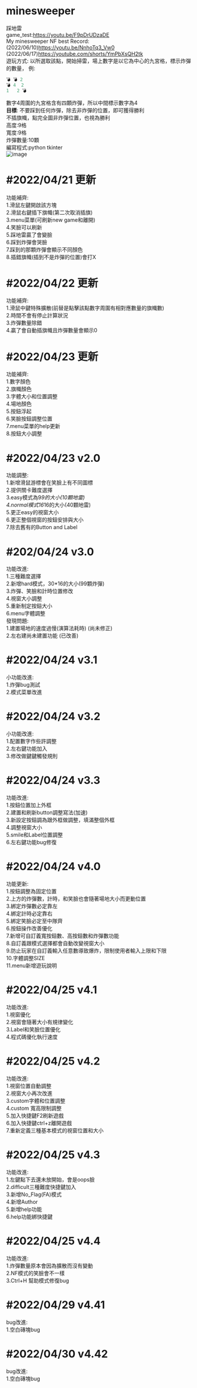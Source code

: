 # minesweeper
踩地雷  
game_test:https://youtu.be/F9pDrUDzaDE  
My minesweeper NF best Record:   
(2022/06/10)https://youtu.be/NnhoTq3_Vw0  
(2022/06/17)https://youtube.com/shorts/YmPbXsQH2tk  
遊玩方式:
以所選取該點，開始掃雷，場上數字是以它為中心的九宮格，標示炸彈的數量，
例:
```py
💣 💣 2
💣 4  2
1   2 💣
```
數字4周圍的九宮格含有四顆炸彈，所以中間標示數字為4  
**目標**: 不要踩到任何炸彈，除去非炸彈的位置，即可獲得勝利  
          不插旗幟，點完全圖非炸彈位置，也視為勝利  
高度:9格  
寬度:9格  
炸彈數量:10顆  
編寫程式:python tkinter    
![image](https://github.com/kerong2002/minesweeper/blob/main/minesweeper.PNG)  
 
#2022/04/21 更新  
====
功能補齊:  
1.滑鼠左鍵開啟該方塊  
2.滑鼠右鍵插下旗幟(第二次取消插旗)  
3.menu菜單(可刷新new game和離開)  
4.笑臉可以刷新  
5.踩地雷贏了會變臉  
6.踩到炸彈會哭臉  
7.踩到的那顆炸彈會顯示不同顏色  
8.插錯旗幟(插到不是炸彈的位置)會打X  
 
#2022/04/22 更新  
====
功能補齊:  
1.滑鼠中鍵特殊擴散(前替是點擊該點數字周圍有相對應數量的旗幟數)   
2.時間不會有停止計算狀況  
3.炸彈數量除錯  
4.贏了會自動插旗幟且炸彈數量會顯示0  
 
#2022/04/23 更新  
====
功能補齊:  
1.數字顏色  
2.旗幟顏色    
3.字體大小和位置調整  
4.場地顏色  
5.按鈕浮起  
6.笑臉按鈕調整位置  
7.menu菜單的help更新  
8.按鈕大小調整  
 
#2022/04/23 v2.0    
====
功能調整:  
1.新增滑鼠游標會在笑臉上有不同圖標  
2.提供關卡難度選擇  
3.easy模式為9*9的大小(10顆地雷)  
4.normal模式16*16的大小(40顆地雷)  
5.更正easy的視窗大小  
6.更正整個視窗的按鈕安排與大小  
7.除去舊有的Button and Label  
 
#202/04/24 v3.0  
====
功能改進:  
1.三種難度選擇  
2.新增hard模式，30*16的大小(99顆炸彈)  
3.炸彈、笑臉和計時位置修改  
4.視窗大小調整  
5.重新制定按鈕大小  
6.menu字體調整  
發現問題:  
1.建置場地的速度過慢(演算法耗時)  (尚未修正)  
2.左右建尚未建置功能   (已改善)
 
#2022/04/24 v3.1  
====  
小功能改進:   
1.炸彈bug測試  
2.模式菜單改進  
 
#2022/04/24 v3.2    
====  
小功能改進:  
1.配置數字作些許調整    
2.左右鍵功能加入  
3.修改做鍵鍵觸發規則  
 
#2022/04/24 v3.3    
====  
功能改進:    
1.按鈕位置加上外框   
2.建置和刷新button調整寫法(加速)  
3.新設定按鈕調為跟外框做調整，填滿整個外框  
4.調整視窗大小  
5.smile和Label位置調整  
6.左右鍵功能bug修復  
 
#2022/04/24 v4.0    
====  
功能更新:    
1.按鈕調整為固定位置  
2.上方的炸彈數，計時，和笑臉也會隨著場地大小而更動位置  
3.綁定炸彈數必定靠左  
4.綁定計時必定靠右  
5.綁定笑臉必定至中隊齊  
6.按鈕操作改善優化  
7.新增可自訂義寬按鈕數、高按鈕數和炸彈數功能  
8.自訂義跟模式選擇都會自動改變視窗大小  
9.防止玩家在自訂義輸入任意數導致爆炸，限制使用者輸入上限和下限  
10.字體調整SIZE  
11.menu新增遊玩說明  
 
#2022/04/25 v4.1    
====  
功能改進:  
1.視窗優化    
2.視窗會隨著大小有規律變化  
3.Label和笑臉位置優化  
4.程式碼優化執行速度    
 
#2022/04/25 v4.2      
====  
功能改進:  
1.視窗位置自動調整  
2.視窗大小再次改進  
3.custom字體和位置調整   
4.custom 寬高限制調整  
5.加入快捷鍵F2刷新遊戲  
6.加入快捷鍵ctrl+z離開遊戲  
7.重新定義三種基本模式的視窗位置和大小  
 
#2022/04/25 v4.3        
====  
功能改進:    
1.左鍵點下去還未放開始，會是oops臉    
2.difficult三種難度快捷鍵加入    
3.新增No_Flag(FA)模式  
4.新增Author  
5.新增help功能  
6.help功能綁快捷鍵  
 
#2022/04/25 v4.4        
====  
功能改進:  
1.炸彈數量原本會因為擴散而沒有變動  
2.NF模式的笑臉會不一樣  
3.Ctrl+H 幫助模式修復bug  
 
#2022/04/29 v4.41        
====  
bug改進:   
1.空白磚塊bug  
 
#2022/04/30 v4.42         
====  
bug改進:   
1.空白磚塊bug  
